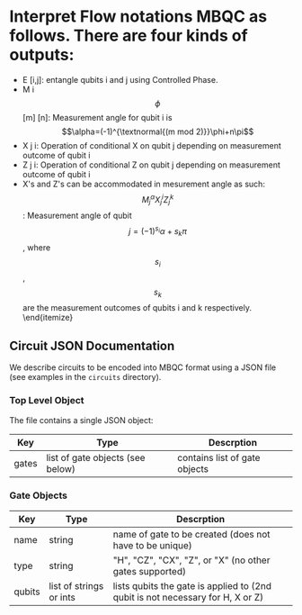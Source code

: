 # Interpret Flow notations MBQC as follows. There are four kinds of outputs:

* E [i,j]: entangle qubits i and j using Controlled Phase. 
* M i $$\phi$$ [m] [n]: Measurement angle for qubit i is $$\alpha=(-1)^{\textnormal{(m mod 2)}}\phi+n\pi$$
* X j i: Operation of conditional X on qubit j depending on measurement outcome of qubit i
* Z j i: Operation of conditional Z on qubit j depending on measurement outcome of qubit i
* X's and Z's can be accommodated in mesurement angle as such: $$M_j^\alpha X_j^i Z_j^k$$: Measurement angle of qubit $$j=(-1)^{s_i} \alpha+s_k\pi$$, where $$s_i$$, $$s_k$$ are the measurement outcomes of qubits i and k respectively.
\end{itemize}

## Circuit JSON Documentation

We describe circuits to be encoded into MBQC format using a JSON file (see
examples in the `circuits` directory).

### Top Level Object

The file contains a single JSON object:

| Key   | Type                             | Descrption                    |
|-------|----------------------------------|-------------------------------|
| gates | list of gate objects (see below) | contains list of gate objects |

### Gate Objects

| Key    | Type                    | Descrption                                                                     |
|--------|-------------------------|--------------------------------------------------------------------------------|
| name   | string                  | name of gate to be created (does not have to be unique)                        |
| type   | string                  | "H", "CZ", "CX", "Z", or "X" (no other gates supported)                        |
| qubits | list of strings or ints | lists qubits the gate is applied to (2nd qubit is not necessary for H, X or Z) |
